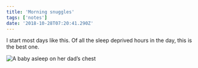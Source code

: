 ```yaml
---
title: 'Morning snuggles'
tags: ['notes']
date: '2018-10-28T07:20:41.290Z'
---
```


I start most days like this. Of all the sleep deprived hours in the day, this is the best one.

![A baby asleep on her dad’s chest](https://hankchizljaw.imgix.net/C34AED63-1B1F-4EDD-9EEA-FB2459BCB904.jpeg?auto=format&q=60
)

